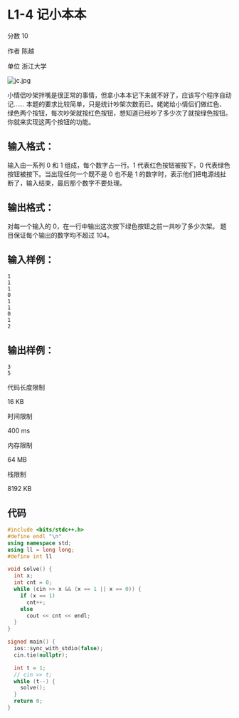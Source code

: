 # **L1-4 记小本本**

分数 10

作者 陈越

单位 浙江大学

![jc.jpg](https://gitee.com/chen-houchao/images/raw/master/202504180023966.jpeg)

小情侣吵架拌嘴是很正常的事情，但拿小本本记下来就不好了，应该写个程序自动记……
本题的要求比较简单，只是统计吵架次数而已。姥姥给小情侣们做红色、绿色两个按钮，每次吵架就按红色按钮，想知道已经吵了多少次了就按绿色按钮。你就来实现这两个按钮的功能。

## 输入格式：

输入由一系列 0 和 1 组成，每个数字占一行。1 代表红色按钮被按下，0 代表绿色按钮被按下。当出现任何一个既不是 0 也不是 1 的数字时，表示他们把电源线扯断了，输入结束，最后那个数字不要处理。

## 输出格式：

对每一个输入的 0，在一行中输出这次按下绿色按钮之前一共吵了多少次架。
题目保证每个输出的数字均不超过 104。

## 输入样例：

```in
1
1
1
0
1
1
0
1
2
```

## 输出样例：

```out
3
5
```

代码长度限制

16 KB

时间限制

400 ms

内存限制

64 MB

栈限制

8192 KB

## 代码

```cpp
#include <bits/stdc++.h>
#define endl "\n"
using namespace std;
using ll = long long;
#define int ll

void solve() {
  int x;
  int cnt = 0;
  while (cin >> x && (x == 1 || x == 0)) {
    if (x == 1)
      cnt++;
    else
      cout << cnt << endl;
  }
}

signed main() {
  ios::sync_with_stdio(false);
  cin.tie(nullptr);

  int t = 1;
  // cin >> t;
  while (t--) {
    solve();
  }
  return 0;
}
```

